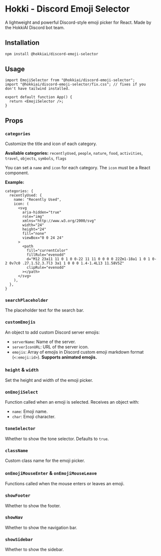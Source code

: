 # Hokki - Discord Emoji Selector

A lightweight and powerful Discord-style emoji picker for React. Made by the HokkiAI Discord bot team.

## Installation

```bash
npm install @hokkiai/discord-emoji-selector
```

## Usage

```tsx
import EmojiSelector from "@hokkiai/discord-emoji-selector";
import "@hokkiai/discord-emoji-selector/fix.css"; // fixes if you don't have tailwind installed.

export default function App() {
  return <EmojiSelector />;
}
```

## Props

### `categories`

Customize the title and icon of each category.

**Available categories:**
`recentlyUsed`, `people`, `nature`, `food`, `activities`, `travel`, `objects`, `symbols`, `flags`

You can set a `name` and `icon` for each category. The `icon` must be a React component.

**Example:**

```tsx
categories: {
  recentlyUsed: {
    name: "Recently Used",
    icon: (
      <svg
        aria-hidden="true"
        role="img"
        xmlns="http://www.w3.org/2000/svg"
        width="24"
        height="24"
        fill="none"
        viewBox="0 0 24 24"
      >
        <path
          fill="currentColor"
          fillRule="evenodd"
          d="M12 23a11 11 0 1 0 0-22 11 11 0 0 0 0 22Zm1-18a1 1 0 1 0-2 0v7c0 .27.1.52.3.7l3 3a1 1 0 0 0 1.4-1.4L13 11.58V5Z"
          clipRule="evenodd"
        ></path>
      </svg>
    ),
  },
}
```

### `searchPlaceholder`

The placeholder text for the search bar.

### `customEmojis`

An object to add custom Discord server emojis:

- `serverName`: Name of the server.
- `serverIconURL`: URL of the server icon.
- `emojis`: Array of emojis in Discord custom emoji markdown format (`<:emoji:id>`). **Supports animated emojis.**

### `height` & `width`

Set the height and width of the emoji picker.

### `onEmojiSelect`

Function called when an emoji is selected. Receives an object with:

- `name`: Emoji name.
- `char`: Emoji character.

### `toneSelector`

Whether to show the tone selector. Defaults to `true`.

### `className`

Custom class name for the emoji picker.

### `onEmojiMouseEnter` & `onEmojiMouseLeave`

Functions called when the mouse enters or leaves an emoji.

### `showFooter`

Whether to show the footer.

### `showNav`

Whether to show the navigation bar.

### `showSidebar`

Whether to show the sidebar.
